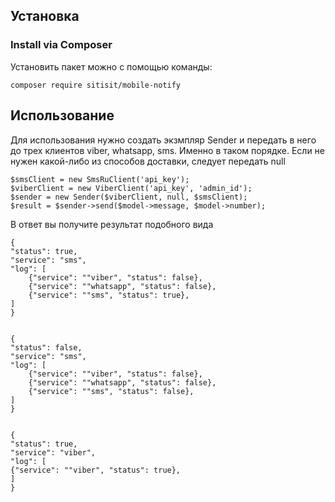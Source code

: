 Установка
------------

### Install via Composer

Установить пакет можно с помощью команды:

~~~
composer require sitisit/mobile-notify
~~~

Использование
------------

Для использования нужно создать экзмпляр Sender и передать в него до трех клиентов  viber, whatsapp, sms. Именно в таком порядке.
Если не нужен какой-либо из способов доставки, следует передать null

~~~
$smsClient = new SmsRuClient('api_key');
$viberClient = new ViberClient('api_key', 'admin_id');
$sender = new Sender($viberClient, null, $smsClient);
$result = $sender->send($model->message, $model->number);
~~~

В ответ вы получите результат подобного вида
~~~
{
"status": true,
"service": "sms",
"log": [
    {"service": ""viber", "status": false},
    {"service": ""whatsapp", "status": false},
    {"service": ""sms", "status": true},
]
}


{
"status": false,
"service": "sms",
"log": [
    {"service": ""viber", "status": false},
    {"service": ""whatsapp", "status": false},
    {"service": ""sms", "status": false},
]
}


{
"status": true,
"service": "viber",
"log": [
{"service": ""viber", "status": true},
]
}
~~~